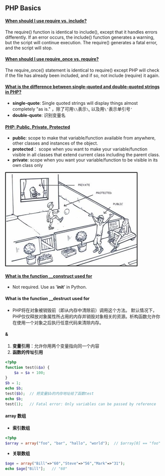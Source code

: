 PHP Basics
-----
#### [When should I use require vs. include?](http://stackoverflow.com/questions/2418473/when-should-i-use-require-once-vs-include)    
The require() function is identical to include(), except that it handles errors differently. If an error occurs, the include() function generates a warning, but the script will continue execution. The require() generates a fatal error, and the script will stop.

#### [When should I use require_once vs. require?](http://stackoverflow.com/questions/2418473/when-should-i-use-require-once-vs-include)
The require_once() statement is identical to require() except PHP will check if the file has already been included, and if so, not include (require) it again.

#### [What is the difference between single-quoted and double-quoted strings in PHP?](http://stackoverflow.com/questions/3446216/what-is-the-difference-between-single-quoted-and-double-quoted-strings-in-php)
  * **single-quote**: Single quoted strings will display things almost completely "as is." ，除了可用`\\`表示`\`, 以及用`\'`表示单引号`'`
  * **double-quote**: 识别变量名

#### [PHP: Public, Private, Protected](http://stackoverflow.com/questions/4361553/php-public-private-protected) 
  * **public**: scope to make that variable/function available from anywhere, other classes and instances of the object.       
  * **protected**： scope when you want to make your variable/function visible in all classes that extend current class including the parent class. 
  * **private**: scope when you want your variable/function to be visible in its own class only 

  ![](https://github.com/shirleyChou/php-notes/blob/master/picts/SFysv.jpg?raw=true)     

#### [What is the function __construct used for](http://stackoverflow.com/questions/455910/what-is-the-function-construct-used-for)
  * Not required. Use as '__init__' in Python.

#### What is the function __destruct used for
  * PHP将在对象被销毁前（即从内存中清除前）调用这个方法。 默认情况下，PHP仅仅释放对象属性所占用的内存并销毁对象相关的资源。析构函数允许你在使用一个对象之后执行任意代码来清除内存。

#### &
  1. **变量引用**：允许你用两个变量指向同一个内容
  2. **函数的传址引用**
```PHP
<?php
function test(&$a) {
    $a = $a + 100;
}
$b = 1;
echo $b;
test($b);  // 把变量$b的内存地址给了函数test
echo $b;
test(1);   // Fatal error: Only variables can be passed by reference
```

#### array 数组
  * **索引数组**
```PHP
<?php
$array = array("foo", "bar", "hallo", "world");  // $array[0] == "foo"
```
  * **关联数组**
```php
$age = array("Bill"=>"60","Steve"=>"56","Mark"=>"31");
echo $age["Bill"];   // "60"
```
